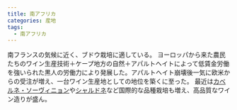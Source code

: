 ```yaml
---
title: 南アフリカ
categories: 産地
tags:
  - 南アフリカ
---
```


南フランスの気候に近く、ブドウ栽培に適している。
ヨーロッパから来た農民たちのワイン生産技術＋ケープ地方の自然＋アパルトヘイトによって低賃金労働を強いられた黒人の労働力により発展した。アパルトヘイト崩壊後一気に欧米からの受注が増え、一台ワイン生産地としての地位を築くに至った。
最近は[カベルネ・ソーヴィニョン](/posts/kinds_of_grapes/cabernet-sauvignon)や[シャルドネ](/posts/kinds_of_grapes/chardonnay)など国際的な品種栽培も増え、高品質なワイン造りが盛ん。
